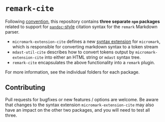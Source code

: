 # `remark-cite`

Following [convention](https://github.com/micromark/micromark/discussions/56), this repository contains **three separate `npm` packages** related to support for [`pandoc`-style](https://pandoc.org/MANUAL.html#extension-citations) citation syntax for the `remark` Markdown parser.

* `micromark-extension-cite` defines a new [syntax extension](https://github.com/micromark/micromark#syntaxextension) for `micromark`, which is responsible for converting markdown syntax to a token stream
* `mdast-util-cite` describes how to convert tokens output by `micromark-extension-cite` into either an HTML string or `mdast` syntax tree.
* `remark-cite` encapsulates the above functionality into a `remark` plugin.

For more information, see the individual folders for each package.

## Contributing

Pull requests for bugfixes or new features / options are welcome.  Be aware that changes to the syntax extension `micromark-extension-cite` may also have an impact on the other two packages, and you will need to test all three.